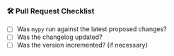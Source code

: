 ### 🛠 Pull Request Checklist
- [ ] Was `mypy` run against the latest proposed changes?
- [ ] Was the changelog updated?
- [ ] Was the version incremented? (if necessary)